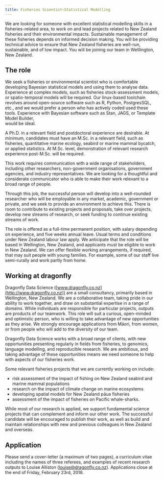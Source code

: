```yaml
---
title: Fisheries Scientist—Statistical Modelling
---
```

We are looking for someone with excellent statistical modelling skills in a
fisheries-related area, to work on and lead projects related to New Zealand
fisheries and their environmental impacts. Sustainable management of these
fisheries depends on informed decision making. You will be providing technical
advice to ensure that New Zealand fisheries are well-run, sustainable, and of
low impact. You will be joining our team in Welllington, New Zealand.

<!--more-->

## The role
We seek a fisheries or environmental scientist who is comfortable developing
Bayesian statistical models and using them to analyse data. Experience at complex
models, such as fisheries stock-assessment models, or spatio-temporal models 
will be required. 
Our linux-based toolchain revolves around
open-source software such as R, Python, PostgresSQL, etc., and we would prefer a
person who has actively coded used these tools.
Experience with Bayesian software such as Stan, JAGS, or Template Model Builder,  
would be ideal. 

A Ph.D. in a relevant field and postdoctoral experience are desirable.  At
minimum, candidates must have an M.Sc. in a relevant field, such as fisheries,
quantitative marine ecology, seabird or marine mammal bycatch, or applied statistics.
At M.Sc. level, demonstration of relevant research experience post-M.Sc. will be
required.

This work requires communication with a wide range of stakeholders, including
other researchers, non-government organisations, government agencies, and
industry representatives. We are looking for a thoughtful and considerate
communicator who is able to make their work relevant to a broad range of people. 

Through this job, the successful person will develop into a well-rounded
researcher who will be employable in any market, academic, government or
private, and we seek to provide an environment to achieve this. There is room to
contribute to existing projects and proposals, take over projects, develop new
streams of research, or seek funding to continue existing streams of work. 

The role is offered as a full-time permanent position, with salary depending on
experience, and five weeks annual leave. Usual terms and conditions under New
Zealand labour law apply.  We anticipate that the role will be based in
Wellington, New Zealand, and applicants must be eligible to work in New Zealand.
We can offer flexible working arrangements, if required, that may suit people
with young families. For example, some of our staff live semi-rurally and work
partly from home. 

## Working at dragonfly

Dragonfly Data Science ([www.dragonfly.co.nz](http://www.dragonfly.co.nz)) 
are a small consultancy, primarily
based in Wellington, New Zealand.  We are a collaborative team, taking pride in
our ability to work together, and draw on substantial expertise in a range of
domains. While individuals are  responsible for particular projects, outputs are
products of our teamwork.  This role will suit a curious, open-minded and
optimistic person, who is willing to take advantage of new opportunities as they
arise. We strongly encourage applications  from Māori, from women, or from
people who will add to the diversity of our team.

Dragonfly Data Science works with a broad range of clients, with new
opportunities presenting regularly in fields from fisheries, to genomics,
language modelling, and reproducible research. We are ambitious, and taking
advantage of these opportunities means we need someone to help with aspects of
our fisheries work. 

Some relevant fisheries projects that we are currently working on include:
* risk assessment of the impact of fishing on New Zealand seabird and marine mammal populations
* research on the impact of climate change on marine ecosystems
* developing spatial models for New Zealand pāua fisheries
* assessment of the impact of fisheries on Pacific whale-sharks.

While most of our research is applied, we support fundamental science projects
that can complement and inform our other work. The successful candidate will be
encouraged to publish their work, as well as build and maintain relationships
with new and previous colleagues in New Zealand and overseas. 


## Application

Please send a cover-letter (a maximum of two pages), a curriculum vitae including 
the names of three referees, and examples of recent research outputs to Louise Alliston
([louise@dragonfly.co.nz](mailto:louise@dragonfly.co.nz)).
Applications close at the end of Friday, February 23rd, 2018.


